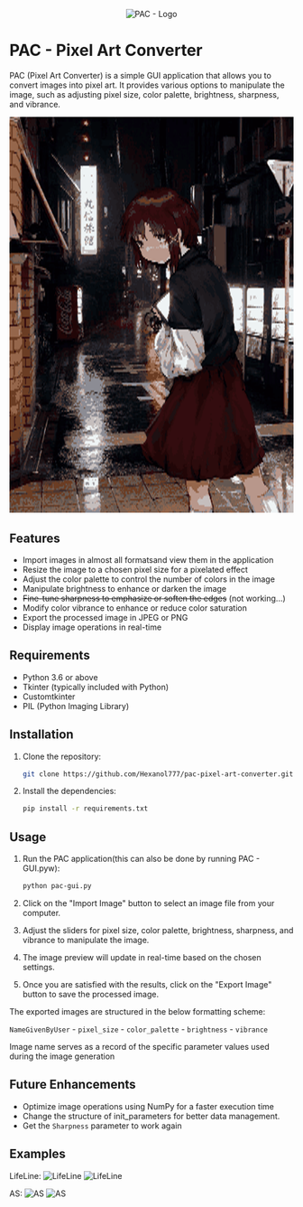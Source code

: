<p align="center">
  <img src="https://github.com/Hexanol777/PAC-Pixel-Art-Converter/blob/main/lantern.ico" alt="PAC - Logo" />
</p>


# PAC - Pixel Art Converter

PAC (Pixel Art Converter) is a simple GUI application that allows you to convert images into pixel art. It provides various options to manipulate the image, such as adjusting pixel size, color palette, brightness, sharpness, and vibrance.

<p align="center">
  <img src="https://github.com/Hexanol777/PAC-Pixel-Art-Converter/blob/main/output/Lain%20-%205%20-%2025%20-%20100%20-%20121.png" alt="PAC - screenshot" />
</p>

## Features

- Import images in almost all formatsand view them in the application
- Resize the image to a chosen pixel size for a pixelated effect
- Adjust the color palette to control the number of colors in the image
- Manipulate brightness to enhance or darken the image
- ~~Fine-tune sharpness to emphasize or soften the edges~~ (not working...)
- Modify color vibrance to enhance or reduce color saturation
- Export the processed image in JPEG or PNG
- Display image operations in real-time

## Requirements

- Python 3.6 or above
- Tkinter (typically included with Python)
- Customtkinter
- PIL (Python Imaging Library)

## Installation

1. Clone the repository:

   ```bash
   git clone https://github.com/Hexanol777/pac-pixel-art-converter.git
2. Install the dependencies:
   ```bash
   pip install -r requirements.txt

## Usage

1. Run the PAC application(this can also be done by running PAC - GUI.pyw):

   ```bash
   python pac-gui.py

2. Click on the "Import Image" button to select an image file from your computer.

3. Adjust the sliders for pixel size, color palette, brightness, sharpness, and vibrance to manipulate the image.

4. The image preview will update in real-time based on the chosen settings.

5. Once you are satisfied with the results, click on the "Export Image" button to save the processed image.

The exported images are structured in the below formatting scheme:

`NameGivenByUser` - `pixel_size` - `color_palette` - `brightness` - `vibrance`

Image name serves as a record of the specific parameter values used during the image generation
## Future Enhancements

- Optimize image operations using NumPy for a faster execution time
- Change the structure of init_parameters for better data management.
- Get the `Sharpness` parameter to work again

## Examples
LifeLine:
![LifeLine](https://github.com/Hexanol777/PAC-Pixel-Art-Converter/blob/main/input/2.jpg)
![LifeLine](https://github.com/Hexanol777/PAC-Pixel-Art-Converter/blob/main/output/Lifeline%20-%205%20-%2075%20-%20100%20-%20100.png)

AS:
![AS](https://github.com/Hexanol777/PAC-Pixel-Art-Converter/blob/main/input/Alchemy%20Stars.png)
![AS](https://github.com/Hexanol777/PAC-Pixel-Art-Converter/blob/main/output/Alchemy%20Stars%20-%205%20-%2025%20-%20100%20-%20100.png)

